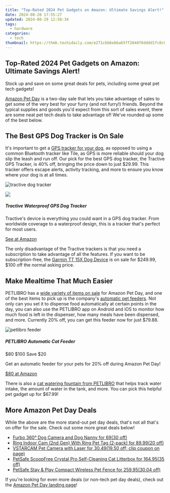 ```yaml
---
title: "Top-Rated 2024 Pet Gadgets on Amazon: Ultimate Savings Alert!"
date: 2024-08-28 17:55:27
updated: 2024-08-29 12:58:34
tags:
  - hardware
categories:
  - tech
thumbnail: https://thmb.techidaily.com/e271cbb6eb6a65ff2648f6dddd1fc0c078a843660eba98a715724fa951b431ee.jpg
---
```


## Top-Rated 2024 Pet Gadgets on Amazon: Ultimate Savings Alert!

Stock up and save on some great deals for pets, including some great pet tech gadgets!

[Amazon Pet Day](https://www.amazon.com/b?node=5799614011&tag=hotoge-20&ascsubtag=UUhtgUeUpU2002956&asc%5Frefurl=https%3A%2F%2Fwww.howtogeek.com%2Famazon-pet-day-2024%2F&asc%5Fcampaign=Affiliate) is a two-day sale that lets you take advantage of sales to get some of the very best for your furry (and not furry!) friends. Beyond the typical supplies and goods you'd expect from this sort of sales event, there are some neat pet tech deals to take advantage of! We've rounded up some of the best below.

##  The Best GPS Dog Tracker is On Sale

 It's important to get a [GPS tracker for your dog](https://blog-min.techidaily.com/how-to-rescue-lost-contacts-from-infinix-note-30-5g-by-fonelab-android-recover-contacts/), as opposed to using a common Bluetooth tracker like Tile, as GPS is more reliable should your dog slip the leash and run off. Our pick for the best GPS dog tracker, the Tractive GPS Tracker, is 40% off, bringing the price down to just $29.99\. This tracker offers escape alerts, activity tracking, and more to ensure you know where your dog is at all times.

![tractive dog tracker](https://static1.howtogeekimages.com/wordpress/wp-content/uploads/2024/01/tractive-dog-tracker.png) 

![](https://static1.howtogeekimages.com/wordpresshttps://static0.howtogeekimages.com/wordpress/wp-content/uploads/2024/01/htg-best-of-2024-1.png) 

#####  Tractive Waterproof GPS Dog Tracker

Tractive's device is everything you could want in a GPS dog tracker. From worldwide coverage to a waterproof design, this is a tracker that's perfect for most users.

[See at Amazon](https://www.amazon.com/Tractive-LTE-GPS-Dog-Tracker/dp/B08M6H284G?tag=hotoge-20&ascsubtag=UUhtgUeUpU2002956&asc%5Frefurl=https%3A%2F%2Fwww.howtogeek.com%2Famazon-pet-day-2024%2F&asc%5Fcampaign=Affiliate) 

 The only disadvantage of the Tractive trackers is that you need a subscription to take advantage of all the features. If you want to be subscription-free, the [Garmin TT 15X Dog Device](https://www.amazon.com/Tracking-Training-Stimulation-Water-Resistant-High-Sensitivity/dp/B09RD85CMR/?tag=hotoge-20&ascsubtag=UUhtgUeUpU2002956&asc%5Frefurl=https%3A%2F%2Fwww.howtogeek.com%2Famazon-pet-day-2024%2F&asc%5Fcampaign=Affiliate) is on sale for $249.99, $100 off the normal asking price.

##  Make Mealtime That Much Easier

 PETLIBRO has a [wide variety of items on sale](https://www.amazon.com/deal/e7c1cccc?tag=hotoge-20&ascsubtag=UUhtgUeUpU2002956&asc%5Frefurl=https%3A%2F%2Fwww.howtogeek.com%2Famazon-pet-day-2024%2F&asc%5Fcampaign=Affiliate) for Amazon Pet Day, and one of the best items to pick up is the company's [automatic pet feeders](https://www.amazon.com/PETLIBRO-Automatic-Control-Stainless-Blockage/dp/B097KDM2NP?tag=hotoge-20&ascsubtag=UUhtgUeUpU2002956&asc%5Frefurl=https%3A%2F%2Fwww.howtogeek.com%2Famazon-pet-day-2024%2F&asc%5Fcampaign=Affiliate). Not only can you set it to dispense food automatically at certain points in the day, you can also use the PETLIBRO app on Android and iOS to monitor how much food is left in the dispenser, how many meals have been dispensed, and more. Currently 20% off, you can get this feeder now for just $79.88.

![petlibro feeder](https://static1.howtogeekimages.com/wordpress/wp-content/uploads/2024/05/petlibro-feeder.png) 

#####  PETLIBRO Automatic Cat Feeder

$80 $100 Save $20 

Get an automatic feeder for your pets for 20% off during Amazon Pet Day!

[$80 at Amazon](https://www.amazon.com/PETLIBRO-Automatic-Control-Stainless-Blockage/dp/B097KDM2NP?th=1&tag=hotoge-20&ascsubtag=UUhtgUeUpU2002956&asc%5Frefurl=https%3A%2F%2Fwww.howtogeek.com%2Famazon-pet-day-2024%2F&asc%5Fcampaign=Affiliate) 

 There is also a [cat watering fountain from PETLIBRO](https://www.amazon.com/PETLIBRO-Monitoring-Fountain-Dockstream-Automatic/dp/B0BSFB2D37?th=1&tag=hotoge-20&ascsubtag=UUhtgUeUpU2002956&asc%5Frefurl=https%3A%2F%2Fwww.howtogeek.com%2Famazon-pet-day-2024%2F&asc%5Fcampaign=Affiliate) that helps track water intake, the amount of water in the tank, and more. You can pick this helpful pet gadget up for $67.99!

##  More Amazon Pet Day Deals

 While the above are the more stand-out pet day deals, that's not all that's on offer for the sale. Check out some more great deals below!

* [Furbo 360° Dog Camera and Dog Nanny for $69 ($30 off)](https://www.amazon.com/dp/B0BWN22T25?tag=hotoge-20&ascsubtag=UUhtgUeUpU2002956&asc%5Frefurl=https%3A%2F%2Fwww.howtogeek.com%2Famazon-pet-day-2024%2F&asc%5Fcampaign=Affiliate)
* [Ring Indoor Cam (2nd Gen) With Ring Pet Tag (2-pack) for $89.99 ($20 off)](https://www.amazon.com/dp/B0CW3TJPCW?tag=hotoge-20&ascsubtag=UUhtgUeUpU2002956&asc%5Frefurl=https%3A%2F%2Fwww.howtogeek.com%2Famazon-pet-day-2024%2F&asc%5Fcampaign=Affiliate)
* [VSTARCAM Pet Camera with Laser for $30.49 ($19.50 off; clip coupon on page)](https://www.amazon.com/VSTARCAM-Wireless-Monitor-Control-Security/dp/B07Z3RJGZD?tag=hotoge-20&ascsubtag=UUhtgUeUpU2002956&asc%5Frefurl=https%3A%2F%2Fwww.howtogeek.com%2Famazon-pet-day-2024%2F&asc%5Fcampaign=Affiliate)
* [PetSafe ScoopFree Crystal Pro Self-Cleaning Cat Litterbox for $164.95 ($35 off)](https://www.amazon.com/PetSafe-ScoopFree-Automatic-Self-Cleaning-Litter/dp/B07WZPJ2LW?tag=hotoge-20&ascsubtag=UUhtgUeUpU2002956&asc%5Frefurl=https%3A%2F%2Fwww.howtogeek.com%2Famazon-pet-day-2024%2F&asc%5Fcampaign=Affiliate)
* [PetSafe Stay & Play Compact Wireless Pet Fence for $259.95 ($30.04 off)](https://www.amazon.com/PetSafe-Wireless-Waterproof-Rechargeable-Correction/dp/B0055L8RRC?tag=hotoge-20&ascsubtag=UUhtgUeUpU2002956&asc%5Frefurl=https%3A%2F%2Fwww.howtogeek.com%2Famazon-pet-day-2024%2F&asc%5Fcampaign=Affiliate)

 If you're looking for even more deals (or non-tech pet day deals), check out the [Amazon Pet Day landing page](https://www.amazon.com/b?node=5799614011&tag=hotoge-20&ascsubtag=UUhtgUeUpU2002956&asc%5Frefurl=https%3A%2F%2Fwww.howtogeek.com%2Famazon-pet-day-2024%2F&asc%5Fcampaign=Affiliate)!

<ins class="adsbygoogle"
     style="display:block"
     data-ad-format="autorelaxed"
     data-ad-client="ca-pub-7571918770474297"
     data-ad-slot="1223367746"></ins>



<ins class="adsbygoogle"
     style="display:block"
     data-ad-client="ca-pub-7571918770474297"
     data-ad-slot="8358498916"
     data-ad-format="auto"
     data-full-width-responsive="true"></ins>
